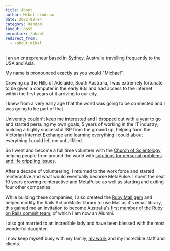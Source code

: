 ```yaml
---
title: About
author: Mikel Lindsaar
date: 2022-02-04
category: Random
layout: post
permalink: /about
redirect_from:
  - /about_mikel
---
```


I an an entrepreneur based in Sydney, Australia travelling frequently to the USA and Asia.

My name is pronounced exactly as you would "Michael".

Growing up the Hills of Adelaide, South Australia, I was extremely fortunate to be given a computer in the early 80s and had access to the internet within the first years of it arriving to our city.

I knew from a very early age that the world was going to be connected and I was going to be part of that.

University couldn't keep me interested and I dropped out with a year to go and started persuing my own goals, 5 years of working in the IT industry, building a highly successful ISP from the ground up, helping form the Victorian Internet Exchange and learning everything I could about everything I could left me unfullfilled.

So I went and become a full time volunteer with the [Church of Scientology](https://www.scientology.org/) helping people from around the world with [solutions for personal problems and life crippling issues](https://www.volunteerministers.org/).

After a decade of volunteering, I returned to the work force and started reinteractive and what would eventually become MetaPulse.  I spent the next 10 years growing reinteractive and MetaPulse as well as starting and exiting four other companies.

While building these companies, I also created the [Ruby Mail gem](https://rubygems.org/gems/mail) and helped modify the Rails ActionMailer library to use Mail as it's email library, this gained me an invitation to become [Australia's first member of the Ruby on Rails commit team](/archive/2010-09-10-rails-commit-access), of which I am now an Alumni.

I also got married to an incredible lady and have been blessed with the most wonderful daughter.

I now keep myself busy with my family, [my work](/work) and my incredible staff and clients.